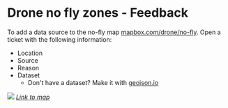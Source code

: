 Drone no fly zones - Feedback
=============================

To add a data source to the no-fly map [mapbox.com/drone/no-fly](https://www.mapbox.com/drone/no-fly/#5/38.637/-96.500). Open a ticket with the following information:

* Location
* Source
* Reason
* Dataset
    - Don't have a dataset? Make it with [geojson.io](http://geojson.io/)



[![](https://farm3.staticflickr.com/2906/14684350302_942d891606_h.jpg)](https://www.mapbox.com/drone/no-fly/#5/38.637/-96.500)
*[Link to map](https://www.mapbox.com/drone/no-fly/#5/38.637/-96.500)*


